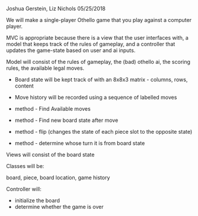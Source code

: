 Joshua Gerstein, Liz Nichols
05/25/2018

We will make a single-player Othello game that you play against a computer player. 

MVC is appropriate because there is a view that the user interfaces with, a model that keeps track of the rules of gameplay, and a controller that updates the game-state based on user and ai inputs.

Model will consist of the rules of gameplay, the (bad) othello ai, the scoring rules, the available legal moves.

- Board state will be kept track of with an 8x8x3 matrix - columns, rows, content

- Move history will be recorded using a sequence of labelled moves 

- method - Find Available moves

- method - Find new board state after move

- method - flip (changes the state of each piece slot to the opposite state)

- method - determine whose turn it is from board state

Views will consist of the board state

Classes will be:

board, piece, board location, game history 

Controller will:
- initialize the board
- determine whether the game is over